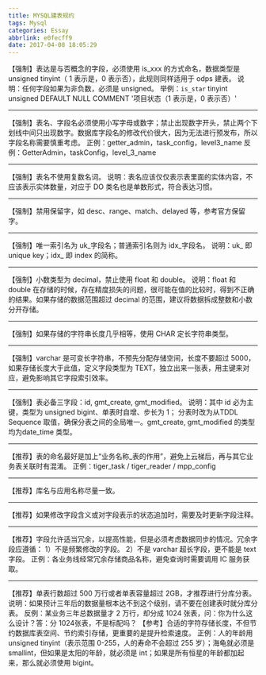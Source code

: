 ```yaml
---
title: MYSQL建表规约
tags: Mysql
categories: Essay
abbrlink: e0fecff9
date: 2017-04-08 18:05:29
---
```


【强制】表达是与否概念的字段，必须使用 is_xxx 的方式命名，数据类型是 unsigned tinyint（ 1 表示是，0 表示否），此规则同样适用于 odps 建表。
说明：任何字段如果为非负数，必须是 unsigned。
举例：`is_star` tinyint unsigned DEFAULT NULL COMMENT '项目状态（1 表示是，0 表示否）'
***
【强制】表名、字段名必须使用小写字母或数字；禁止出现数字开头，禁止两个下划线中间只出现数字。数据库字段名的修改代价很大，因为无法进行预发布，所以字段名称需要慎重考虑。
正例：getter_admin，task_config，level3_name
反例：GetterAdmin，taskConfig，level_3_name
***
【强制】表名不使用复数名词。
说明：表名应该仅仅表示表里面的实体内容，不应该表示实体数量，对应于 DO 类名也是单数形式，符合表达习惯。
***
【强制】禁用保留字，如 desc、range、match、delayed 等，参考官方保留字。
***
【强制】唯一索引名为 uk_字段名；普通索引名则为 idx_字段名。
说明：uk_ 即 unique key；idx_ 即 index 的简称。
***
【强制】小数类型为 decimal，禁止使用 float 和 double。
说明：float 和 double 在存储的时候，存在精度损失的问题，很可能在值的比较时，得到不正确的结果。如果存储的数据范围超过 decimal 的范围，建议将数据拆成整数和小数分开存储。
***
【强制】如果存储的字符串长度几乎相等，使用 CHAR 定长字符串类型。
***
【强制】varchar 是可变长字符串，不预先分配存储空间，长度不要超过 5000，如果存储长度大于此值，定义字段类型为 TEXT，独立出来一张表，用主键来对应，避免影响其它字段索引效率。
***
【强制】表必备三字段：id, gmt_create, gmt_modified。
说明：其中 id 必为主键，类型为 unsigned bigint、单表时自增、步长为 1； 分表时改为从TDDL Sequence 取值，确保分表之间的全局唯一。gmt_create, gmt_modified 的类型均为date_time 类型。
***
【推荐】表的命名最好是加上“业务名称_表的作用”，避免上云梯后，再与其它业务表关联时有混淆。
正例：tiger_task / tiger_reader / mpp_config
***
【推荐】库名与应用名称尽量一致。
***
【推荐】如果修改字段含义或对字段表示的状态追加时，需要及时更新字段注释。
***
【推荐】字段允许适当冗余，以提高性能，但是必须考虑数据同步的情况。冗余字段应遵循：
1）不是频繁修改的字段。
2）不是 varchar 超长字段，更不能是 text 字段。
正例：各业务线经常冗余存储商品名称，避免查询时需要调用 IC 服务获取。
***
【推荐】单表行数超过 500 万行或者单表容量超过 2GB，才推荐进行分库分表。
说明：如果预计三年后的数据量根本达不到这个级别，请不要在创建表时就分库分表。
反例：某业务三年总数据量才 2 万行，却分成 1024 张表，问：你为什么这么设计？答：分 1024张表，不是标配吗？
【参考】合适的字符存储长度，不但节约数据库表空间、节约索引存储，更重要的是提升检索速度。
正例：人的年龄用 unsigned tinyint（表示范围 0-255，人的寿命不会超过 255 岁）；海龟就必须是 smallint，但如果是太阳的年龄，就必须是 int；如果是所有恒星的年龄都加起来，那么就必须使用 bigint。